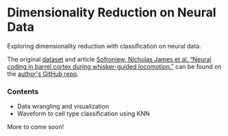 # Dimensionality Reduction on Neural Data

Exploring dimensionality reduction with classification on neural data. 

The original [dataset](https://zenodo.org/record/2949959#.X6tuDC9h3RY) and article [Sofroniew, Nicholas James et al. “Neural coding in barrel cortex during whisker-guided locomotion.”](http://elifesciences.org/content/4/e12559v1) can be found on the [author's GitHub repo](https://github.com/sofroniewn/tactile-coding). 

### Contents
- Data wrangling and visualization
- Waveform to cell type classification using KNN

More to come soon!

